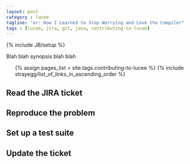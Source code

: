```yaml
---
layout: post
category : lucee
tagline: "or: How I Learned to Stop Worrying and Love the Compiler"
tags : [lucee, jira, git, java, contributing-to-lucee]
---
```

{% include JB/setup %}

Blah blah synopsis blah blah

<ul>
	{% assign pages_list = site.tags.contributing-to-lucee %}  
	{% include strayegg/list_of_links_in_ascending_order %}
</ul>

## Read the JIRA ticket

## Reproduce the problem

## Set up a test suite

## Update the ticket
